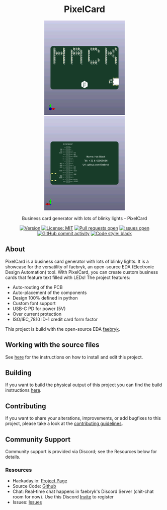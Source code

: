<div align="center">

# PixelCard

<img height=300 title="Render" src="./build/visuals/card_front.png"/><img height=300 title="Render" src="./build/visuals/card_back.png"/>
<br/>

Business card generator with lots of blinky lights - PixelCard

[![Version](https://img.shields.io/github/v/tag/ruben-iteng/pixelcard)](https://github.com/ruben-iteng/pixelcard/releases) [![License: MIT](https://img.shields.io/badge/License-MIT-yellow.svg)](https://github.com/ruben-iteng/pixelcard/blob/main/LICENSE) [![Pull requests open](https://img.shields.io/github/issues-pr/ruben-iteng/pixelcard)](https://github.com/ruben-iteng/pixelcard/pulls) [![Issues open](https://img.shields.io/github/issues/ruben-iteng/pixelcard)](https://github.com/ruben-iteng/pixelcard/issues) [![GitHub commit activity](https://img.shields.io/github/commit-activity/m/ruben-iteng/pixelcard)](https://github.com/ruben-iteng/pixelcard/commits/main) [![Code style: black](https://img.shields.io/badge/code%20style-black-000000.svg)](https://github.com/psf/black)

</div>

## About
PixelCard is a business card generator with lots of blinky lights. It is a showcase for the versatility of faebryk, an open-source EDA (Electronic Design Automation) tool.
With PixelCard, you can create custom business cards that feature text filled with LEDs!
The project features:
- Auto-routing of the PCB
- Auto-placement of the components
- Design 100% defined in python
- Custom font support
- USB-C PD for power (5V)
- Over current protection
- ISO/IEC_7810 ID-1 credit card form factor

This project is build with the open-source EDA [faebryk](https://github.com/faebryk/faebryk).

## Working with the source files

See [here](https://hackaday.io/project/196784-pixelcard#menu-instructions) for the instructions on how to install and edit this project.

## Building

If you want to build the physical output of this project you can find the build instructions [here](./docs/build_instructions.md).

## Contributing

If you want to share your alterations, improvements, or add bugfixes to this project, please take a look at the [contributing guidelines](./docs/CONTRIBUTING.md).

## Community Support

Community support is provided via Discord; see the Resources below for details.

### Resources

- Hackaday.io: [Project Page](https://hackaday.io/project/196784-pixelcard)
- Source Code: [Github](https://github.com/ruben-iteng/pixelcard)
- Chat: Real-time chat happens in faebryk's Discord Server (chit-chat room for now). Use this Discord [Invite](https://discord.gg/95jYuPmnUW) to register
- Issues: [Issues](https://github.com/ruben-iteng/pixelcard/issues)
